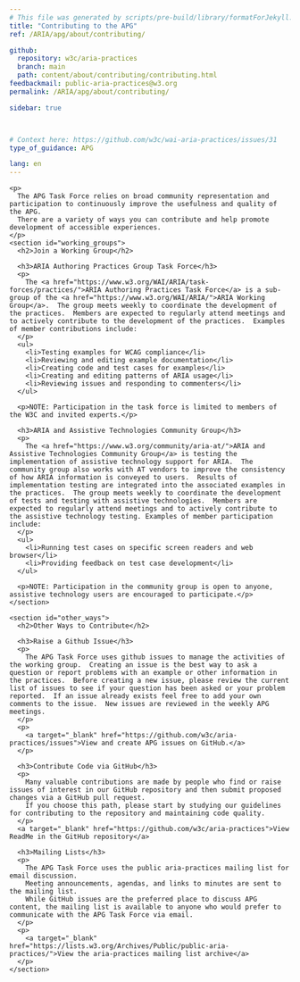 ```yaml
---
# This file was generated by scripts/pre-build/library/formatForJekyll.js
title: "Contributing to the APG"
ref: /ARIA/apg/about/contributing/

github:
  repository: w3c/aria-practices
  branch: main
  path: content/about/contributing/contributing.html
feedbackmail: public-aria-practices@w3.org
permalink: /ARIA/apg/about/contributing/

sidebar: true



# Context here: https://github.com/w3c/wai-aria-practices/issues/31
type_of_guidance: APG

lang: en
---
```

<meta charset="UTF-8" />
<meta content="width=device-width, initial-scale=1.0" name="viewport" />
<title>Contributing to the APG</title>

<script src="../../../../content-assets/wai-aria-practices/shared/js/highlight.pack.js"></script>
<script src="../../../../content-assets/wai-aria-practices/shared/js/app.js"></script>
<script src="../../../../content-assets/wai-aria-practices/shared/js/skipto.js"></script>


<link 
  rel="stylesheet"
  href="{{ '/content-assets/wai-aria-practices/styles.css' | relative_url }}"
>
<!-- Code highlighting styles -->
<link 
  rel="stylesheet"
  href="{{ '/content-assets/wai-aria-practices/shared/css/github.css' | relative_url }}"
>

<script>
const addBodyClass = undefined;
const enableSidebar = true;
if (addBodyClass) document.body.classList.add(addBodyClass);
if (enableSidebar) document.body.classList.add('has-sidebar');
</script>
    

<script>
    const parentPage = window.location.pathname.match(
      /\/(patterns|practices|about)\//
    )?.[1];
    if (parentPage) {
      const parentHref = 'a[href*="' + parentPage + '"]';
      document.querySelector(parentHref).classList.add('active');
    }
  </script>
<div>

  <div>
    
    <p>
      The APG Task Force relies on broad community representation and participation to continuously improve the usefulness and quality of the APG.
      There are a variety of ways you can contribute and help promote development of accessible experiences.
    </p>
    <section id="working_groups">
      <h2>Join a Working Group</h2>

      <h3>ARIA Authoring Practices Group Task Force</h3>
      <p>
        The <a href="https://www.w3.org/WAI/ARIA/task-forces/practices/">ARIA Authoring Practices Task Force</a> is a sub-group of the <a href="https://www.w3.org/WAI/ARIA/">ARIA Working Group</a>.  The group meets weekly to coordinate the development of the practices.  Members are expected to regularly attend meetings and to actively contribute to the development of the practices.  Examples of member contributions include:
      </p>
      <ul>
        <li>Testing examples for WCAG compliance</li>
        <li>Reviewing and editing example documentation</li>
        <li>Creating code and test cases for examples</li>
        <li>Creating and editing patterns of ARIA usage</li>
        <li>Reviewing issues and responding to commenters</li>
      </ul>

      <p>NOTE: Participation in the task force is limited to members of the W3C and invited experts.</p>

      <h3>ARIA and Assistive Technologies Community Group</h3>
      <p>
        The <a href="https://www.w3.org/community/aria-at/">ARIA and Assistive Technologies Community Group</a> is testing the implementation of assistive technology support for ARIA.  The community group also works with AT vendors to improve the consistency of how ARIA information is conveyed to users.  Results of implementation testing are integrated into the associated examples in the practices.  The group meets weekly to coordinate the development of tests and testing with assistive technologies.  Members are expected to regularly attend meetings and to actively contribute to the assistive technology testing. Examples of member participation include:
      </p>
      <ul>
        <li>Running test cases on specific screen readers and web browser</li>
        <li>Providing feedback on test case development</li>
      </ul>

      <p>NOTE: Participation in the community group is open to anyone, assistive technology users are encouraged to participate.</p>
    </section>

    <section id="other_ways">
      <h2>Other Ways to Contribute</h2>

      <h3>Raise a Github Issue</h3>
      <p>
        The APG Task Force uses github issues to manage the activities of the working group.  Creating an issue is the best way to ask a question or report problems with an example or other information in the practices.  Before creating a new issue, please review the current list of issues to see if your question has been asked or your problem reported.  If an issue already exists feel free to add your own comments to the issue.  New issues are reviewed in the weekly APG meetings.
      </p>
      <p>
        <a target="_blank" href="https://github.com/w3c/aria-practices/issues">View and create APG issues on GitHub.</a>
      </p>

      <h3>Contribute Code via GitHub</h3>
      <p>
        Many valuable contributions are made by people who find or raise issues of interest in our GitHub repository and then submit proposed changes via a GitHub pull request.
        If you choose this path, please start by studying our guidelines for contributing to the repository and maintaining code quality.
      </p>
      <a target="_blank" href="https://github.com/w3c/aria-practices">View ReadMe in the GitHub repository</a>

      <h3>Mailing Lists</h3>
      <p>
        The APG Task Force uses the public aria-practices mailing list for email discussion.
        Meeting announcements, agendas, and links to minutes are sent to the mailing list.
        While GitHub issues are the preferred place to discuss APG content, the mailing list is available to anyone who would prefer to communicate with the APG Task Force via email.
      </p>
      <p>
        <a target="_blank" href="https://lists.w3.org/Archives/Public/public-aria-practices/">View the aria-practices mailing list archive</a>
      </p>
    </section>

  </div>

</div>
<script 
  src="{{ '/content-assets/wai-aria-practices/shared/js/skipto.js' | relative_url }}"
></script>
